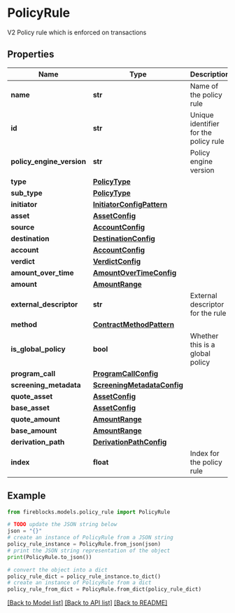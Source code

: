 # PolicyRule

V2 Policy rule which is enforced on transactions

## Properties

Name | Type | Description | Notes
------------ | ------------- | ------------- | -------------
**name** | **str** | Name of the policy rule | 
**id** | **str** | Unique identifier for the policy rule | 
**policy_engine_version** | **str** | Policy engine version | 
**type** | [**PolicyType**](PolicyType.md) |  | 
**sub_type** | [**PolicyType**](PolicyType.md) |  | [optional] 
**initiator** | [**InitiatorConfigPattern**](InitiatorConfigPattern.md) |  | 
**asset** | [**AssetConfig**](AssetConfig.md) |  | 
**source** | [**AccountConfig**](AccountConfig.md) |  | 
**destination** | [**DestinationConfig**](DestinationConfig.md) |  | [optional] 
**account** | [**AccountConfig**](AccountConfig.md) |  | [optional] 
**verdict** | [**VerdictConfig**](VerdictConfig.md) |  | 
**amount_over_time** | [**AmountOverTimeConfig**](AmountOverTimeConfig.md) |  | [optional] 
**amount** | [**AmountRange**](AmountRange.md) |  | [optional] 
**external_descriptor** | **str** | External descriptor for the rule | [optional] 
**method** | [**ContractMethodPattern**](ContractMethodPattern.md) |  | [optional] 
**is_global_policy** | **bool** | Whether this is a global policy | [optional] 
**program_call** | [**ProgramCallConfig**](ProgramCallConfig.md) |  | [optional] 
**screening_metadata** | [**ScreeningMetadataConfig**](ScreeningMetadataConfig.md) |  | [optional] 
**quote_asset** | [**AssetConfig**](AssetConfig.md) |  | [optional] 
**base_asset** | [**AssetConfig**](AssetConfig.md) |  | [optional] 
**quote_amount** | [**AmountRange**](AmountRange.md) |  | [optional] 
**base_amount** | [**AmountRange**](AmountRange.md) |  | [optional] 
**derivation_path** | [**DerivationPathConfig**](DerivationPathConfig.md) |  | [optional] 
**index** | **float** | Index for the policy rule | [optional] 

## Example

```python
from fireblocks.models.policy_rule import PolicyRule

# TODO update the JSON string below
json = "{}"
# create an instance of PolicyRule from a JSON string
policy_rule_instance = PolicyRule.from_json(json)
# print the JSON string representation of the object
print(PolicyRule.to_json())

# convert the object into a dict
policy_rule_dict = policy_rule_instance.to_dict()
# create an instance of PolicyRule from a dict
policy_rule_from_dict = PolicyRule.from_dict(policy_rule_dict)
```
[[Back to Model list]](../README.md#documentation-for-models) [[Back to API list]](../README.md#documentation-for-api-endpoints) [[Back to README]](../README.md)


